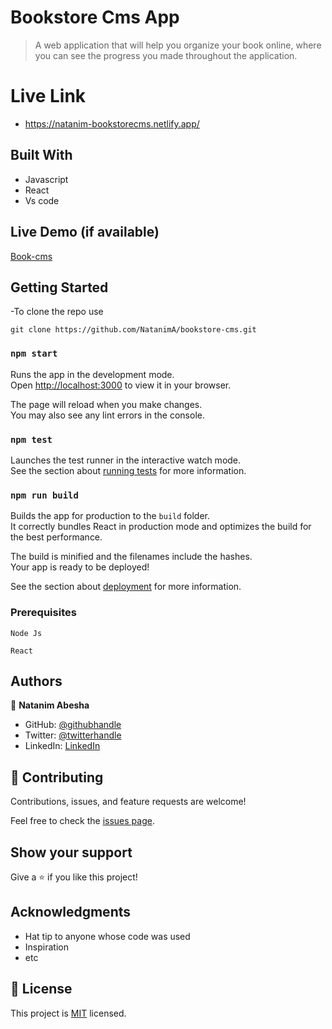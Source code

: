 # Bookstore Cms App

> A web application that will help you organize your book online, where you can see the progress you made throughout the application.

# Live Link 
- https://natanim-bookstorecms.netlify.app/


## Built With

- Javascript
- React
- Vs code

## Live Demo (if available)

[Book-cms](https://natanim-bookstorecms.netlify.app/)


## Getting Started

-To clone the repo use

```
git clone https://github.com/NatanimA/bookstore-cms.git
```

### `npm start`

Runs the app in the development mode.\
Open [http://localhost:3000](http://localhost:3000) to view it in your browser.

The page will reload when you make changes.\
You may also see any lint errors in the console.

### `npm test`

Launches the test runner in the interactive watch mode.\
See the section about [running tests](https://facebook.github.io/create-react-app/docs/running-tests) for more information.

### `npm run build`

Builds the app for production to the `build` folder.\
It correctly bundles React in production mode and optimizes the build for the best performance.

The build is minified and the filenames include the hashes.\
Your app is ready to be deployed!

See the section about [deployment](https://facebook.github.io/create-react-app/docs/deployment) for more information.

### Prerequisites
```
Node Js
```

```
React
```



## Authors

👤 **Natanim Abesha**

- GitHub: [@githubhandle](https://github.com/NatanimA)
- Twitter: [@twitterhandle](https://twitter.com/Natanim_)
- LinkedIn: [LinkedIn](https://www.linkedin.com/in/natanim-abesha-04a39823a/)


## 🤝 Contributing

Contributions, issues, and feature requests are welcome!

Feel free to check the [issues page](../../issues/).

## Show your support

Give a ⭐️ if you like this project!

## Acknowledgments

- Hat tip to anyone whose code was used
- Inspiration
- etc

## 📝 License

This project is [MIT](./LICENSE) licensed.
